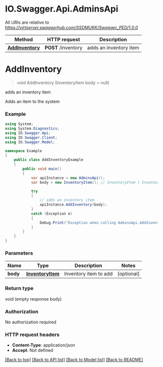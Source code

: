 # IO.Swagger.Api.AdminsApi

All URIs are relative to *https://virtserver.swaggerhub.com/SSDMUKK/Swagger_PED/1.0.0*

Method | HTTP request | Description
------------- | ------------- | -------------
[**AddInventory**](AdminsApi.md#addinventory) | **POST** /inventory | adds an inventory item

<a name="addinventory"></a>
# **AddInventory**
> void AddInventory (InventoryItem body = null)

adds an inventory item

Adds an item to the system

### Example
```csharp
using System;
using System.Diagnostics;
using IO.Swagger.Api;
using IO.Swagger.Client;
using IO.Swagger.Model;

namespace Example
{
    public class AddInventoryExample
    {
        public void main()
        {
            var apiInstance = new AdminsApi();
            var body = new InventoryItem(); // InventoryItem | Inventory item to add (optional) 

            try
            {
                // adds an inventory item
                apiInstance.AddInventory(body);
            }
            catch (Exception e)
            {
                Debug.Print("Exception when calling AdminsApi.AddInventory: " + e.Message );
            }
        }
    }
}
```

### Parameters

Name | Type | Description  | Notes
------------- | ------------- | ------------- | -------------
 **body** | [**InventoryItem**](InventoryItem.md)| Inventory item to add | [optional] 

### Return type

void (empty response body)

### Authorization

No authorization required

### HTTP request headers

 - **Content-Type**: application/json
 - **Accept**: Not defined

[[Back to top]](#) [[Back to API list]](../README.md#documentation-for-api-endpoints) [[Back to Model list]](../README.md#documentation-for-models) [[Back to README]](../README.md)
